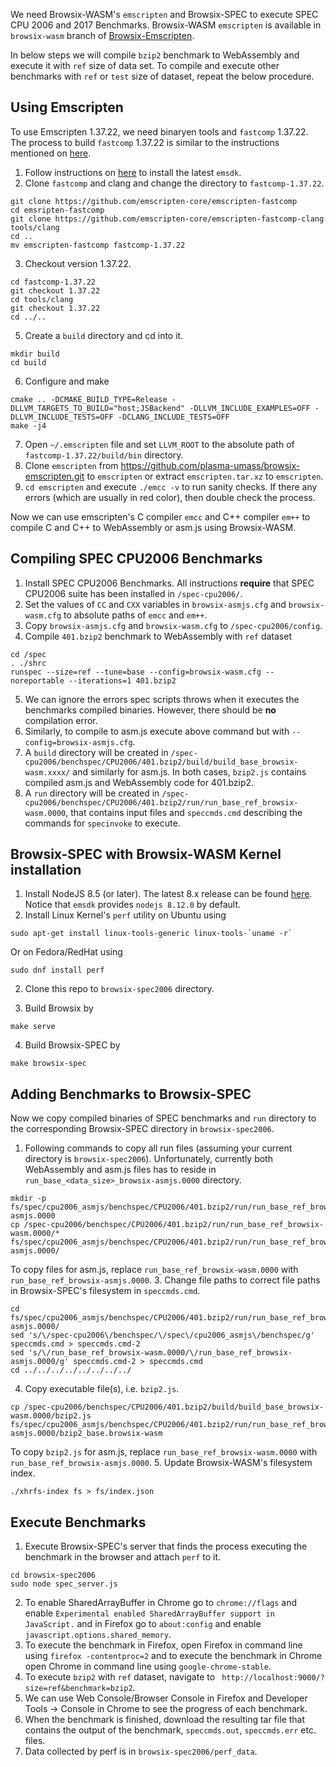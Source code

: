 We need Browsix-WASM's `emscripten` and Browsix-SPEC to execute SPEC CPU 2006 and 2017 Benchmarks. Browsix-WASM `emscripten` is available in `browsix-wasm` branch of [Browsix-Emscripten](https://github.com/plasma-umass/browsix-emscripten).

In below steps we will compile `bzip2` benchmark to WebAssembly and execute it with `ref` size of data set. To compile and execute other benchmarks with `ref` or `test` size of dataset, repeat the below procedure.

## Using Emscripten
To use Emscripten 1.37.22, we need binaryen tools and `fastcomp` 1.37.22. The process to build `fastcomp` 1.37.22 is similar to the instructions mentioned on [here](https://emscripten.org/docs/building_from_source/building_fastcomp_manually_from_source.html).

1. Follow instructions on [here](https://webassembly.org/getting-started/developers-guide/) to install the latest `emsdk`. 
2. Clone `fastcomp` and clang and change the directory to `fastcomp-1.37.22`.
```
git clone https://github.com/emscripten-core/emscripten-fastcomp
cd emsripten-fastcomp
git clone https://github.com/emscripten-core/emscripten-fastcomp-clang tools/clang
cd ..
mv emscripten-fastcomp fastcomp-1.37.22
```
3. Checkout version 1.37.22.
```
cd fastcomp-1.37.22
git checkout 1.37.22
cd tools/clang
git checkout 1.37.22
cd ../..
``` 
5. Create a `build` directory and cd into it.
```
mkdir build
cd build
```
6. Configure and make
```
cmake .. -DCMAKE_BUILD_TYPE=Release -DLLVM_TARGETS_TO_BUILD="host;JSBackend" -DLLVM_INCLUDE_EXAMPLES=OFF -DLLVM_INCLUDE_TESTS=OFF -DCLANG_INCLUDE_TESTS=OFF
make -j4
```
7. Open `~/.emscripten` file and set `LLVM_ROOT` to the absolute path of `fastcomp-1.37.22/build/bin` directory.
8. Clone `emscripten` from https://github.com/plasma-umass/browsix-emscripten.git to `emscripten` or extract `emscripten.tar.xz` to `emscripten`.
9. `cd emscripten` and execute `./emcc -v` to run sanity checks. If there any errors (which are usually in red color), then double check the process.

Now we can use emscripten's C compiler `emcc` and C++ compiler `em++` to compile C and C++ to WebAssembly or asm.js using Browsix-WASM. 

## Compiling SPEC CPU2006 Benchmarks

1. Install SPEC CPU2006 Benchmarks. All instructions __require__ that SPEC CPU2006 suite has been installed in `/spec-cpu2006/`.
2. Set the values of `CC` and `CXX` variables in `browsix-asmjs.cfg` and `browsix-wasm.cfg` to absolute paths of `emcc` and `em++`. 
3. Copy `browsix-asmjs.cfg` and `browsix-wasm.cfg` to `/spec-cpu2006/config`.
4. Compile `401.bzip2` benchmark to WebAssembly with `ref` dataset
```
cd /spec
. ./shrc
runspec --size=ref --tune=base --config=browsix-wasm.cfg --noreportable --iterations=1 401.bzip2
```
5. We can ignore the errors spec scripts throws when it executes the benchmarks compiled binaries. However, there should be __no__ compilation error.
6. Similarly, to compile to asm.js execute above command but with `--config=browsix-asmjs.cfg`.
7. A `build` directory will be created in `/spec-cpu2006/benchspec/CPU2006/401.bzip2/build/build_base_browsix-wasm.xxxx/` and similarly for asm.js. In both cases, `bzip2.js` contains compiled asm.js and WebAssembly code for 401.bzip2.
8. A `run` directory will be created in `/spec-cpu2006/benchspec/CPU2006/401.bzip2/run/run_base_ref_browsix-wasm.0000`, that contains input files and `speccmds.cmd` describing the commands for `specinvoke` to execute.

## Browsix-SPEC with Browsix-WASM Kernel installation
1. Install NodeJS 8.5 (or later). The latest 8.x release can be found [here](https://nodejs.org/dist/latest-v8.x/). Notice that `emsdk` provides `nodejs 8.12.0` by default.
2. Install Linux Kernel's `perf` utility on Ubuntu using
```
sudo apt-get install linux-tools-generic linux-tools-`uname -r`
```
Or on Fedora/RedHat using
```
sudo dnf install perf
```
2. Clone this repo to `browsix-spec2006` directory.

3. Build Browsix by
```
make serve
```
4. Build Browsix-SPEC by
```
make browsix-spec
```

## Adding Benchmarks to Browsix-SPEC
Now we copy compiled binaries of SPEC benchmarks and `run` directory to the corresponding Browsix-SPEC directory in `browsix-spec2006`.
1. Following commands to copy all run files (assuming your current directory is `browsix-spec2006`). Unfortunately, currently both WebAssembly and asm.js files has to reside in `run_base_<data_size>_browsix-asmjs.0000` directory.
```
mkdir -p fs/spec/cpu2006_asmjs/benchspec/CPU2006/401.bzip2/run/run_base_ref_browsix-asmjs.0000
cp /spec-cpu2006/benchspec/CPU2006/401.bzip2/run/run_base_ref_browsix-wasm.0000/* fs/spec/cpu2006_asmjs/benchspec/CPU2006/401.bzip2/run/run_base_ref_browsix-asmjs.0000/
```
To copy files for asm.js, replace `run_base_ref_browsix-wasm.0000` with `run_base_ref_browsix-asmjs.0000`.
3. Change file paths to correct file paths in Browsix-SPEC's filesystem in `speccmds.cmd`.
```
cd fs/spec/cpu2006_asmjs/benchspec/CPU2006/401.bzip2/run/run_base_ref_browsix-asmjs.0000/
sed 's/\/spec-cpu2006\/benchspec/\/spec\/cpu2006_asmjs\/benchspec/g' speccmds.cmd > speccmds.cmd-2
sed 's/\/run_base_ref_browsix-wasm.0000/\/run_base_ref_browsix-asmjs.0000/g' speccmds.cmd-2 > speccmds.cmd
cd ../../../../../../../../
```

4. Copy executable file(s), i.e. `bzip2.js`.
```
cp /spec-cpu2006/benchspec/CPU2006/401.bzip2/build/build_base_browsix-wasm.0000/bzip2.js fs/spec/cpu2006_asmjs/benchspec/CPU2006/401.bzip2/run/run_base_ref_browsix-asmjs.0000/bzip2_base.browsix-wasm
```
To copy `bzip2.js` for asm.js, replace `run_base_ref_browsix-wasm.0000` with `run_base_ref_browsix-asmjs.0000`.
5. Update Browsix-WASM's filesystem index.
```
./xhrfs-index fs > fs/index.json
```

## Execute Benchmarks
1. Execute Browsix-SPEC's server that finds the process executing the benchmark in the browser and attach `perf` to it.
```
cd browsix-spec2006
sudo node spec_server.js
```
2. To enable SharedArrayBuffer in Chrome go to `chrome://flags` and enable `Experimental enabled SharedArrayBuffer support in JavaScript.` and in Firefox go to `about:config` and enable `javascript.options.shared_memory`.
3. To execute the benchmark in Firefox, open Firefox in command line using `firefox -contentproc=2` and to execute the benchmark in Chrome open Chrome in command line using `google-chrome-stable`.
4. To execute `bzip2` with `ref` dataset, navigate to ` http://localhost:9000/?size=ref&benchmark=bzip2`.
5. We can use Web Console/Browser Console in Firefox and Developer Tools -> Console in Chrome to see the progress of each benchmark.
6. When the benchmark is finished, download the resulting tar file that contains the output of the benchmark, `speccmds.out`, `speccmds.err` etc. files.
7. Data collected by perf is in `browsix-spec2006/perf_data`.

